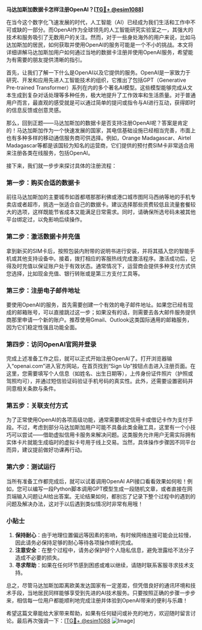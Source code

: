 **马达加斯加数据卡怎样注册OpenAI？[[TG💪+ @esim1088](https://t.me/s/esim1088)]**

在当今这个数字化飞速发展的时代，人工智能（AI）已经成为我们生活和工作中不可或缺的一部分。而OpenAI作为全球领先的人工智能研究实验室之一，其强大的技术和服务吸引了无数用户的关注。然而，对于一些身处海外的用户来说，比如马达加斯加的居民，如何获取并使用OpenAI的服务可能是一个不小的挑战。本文将详细讲解马达加斯加用户如何通过当地的数据卡注册并使用OpenAI服务，希望能为有需要的朋友提供清晰的指引。

首先，让我们了解一下什么是OpenAI以及它提供的服务。OpenAI是一家致力于研究、开发和应用先进人工智能技术的组织，它推出了包括GPT（Generative Pre-trained Transformer）系列在内的多个著名AI模型。这些模型能够完成从文本生成到复杂对话处理等多种任务，极大地提升了工作效率和生活质量。对于普通用户而言，最直观的感受就是可以通过简单的提问或指令与AI进行互动，获得即时的信息反馈或创意灵感。

那么，回到正题——马达加斯加的数据卡是否支持注册OpenAI呢？答案是肯定的！马达加斯加作为一个快速发展的国家，其电信基础设施已经相当完善，市面上也有多种多样的移动通信服务商可供选择。例如，Orange Madagascar、Airtel Madagascar等都是该国较为知名的运营商，它们提供的预付费SIM卡非常适合用来注册各类在线服务，包括OpenAI。

接下来，我们就一步步来探讨具体的注册流程：

### 第一步：购买合适的数据卡

前往马达加斯加的主要城市如首都塔那那利佛或港口城市图阿马西纳等地的手机专卖店或者超市，挑选一张适合自己的数据卡。建议选择那些资费较低且流量套餐较大的选项，这样既能节省成本又能满足日常需求。同时，请确保所选号码未被其他平台绑定过，以免影响后续操作。

### 第二步：激活数据卡并充值

拿到新买的SIM卡后，按照包装内附带的说明书进行安装，并将其插入您的智能手机或其他支持设备中。接着，拨打相应的客服热线完成激活程序。激活成功后，记得及时充值以保证账户处于有效状态。通常情况下，运营商会提供多种支付方式供您选择，比如现金充值、银行转账或是第三方支付工具等。

### 第三步：注册电子邮件地址

要使用OpenAI的服务，首先需要创建一个有效的电子邮件地址。如果您已经有现成的邮箱账号，可以直接跳过这一步；如果没有的话，则需要去各大邮件服务提供商那里申请一个新的账户。推荐使用Gmail、Outlook这类国际通用的邮箱服务，因为它们稳定性强且功能全面。

### 第四步：访问OpenAI官网并登录

完成上述准备工作之后，就可以正式开始注册OpenAI了。打开浏览器输入“openai.com”进入官方网站，在首页找到“Sign Up”按钮点击进入注册页面。在这里，您需要填写个人信息（如姓名、出生日期等），上传身份证件照片（护照或驾照均可），并通过短信验证码验证手机号码的真实性。此外，还需要设置密码并同意相关条款与条件。

### 第五步：关联支付方式

为了正常使用OpenAI的各项高级功能，通常需要绑定信用卡或借记卡作为支付手段。不过，考虑到部分马达加斯加用户可能不具备此类金融工具，这里有一个小技巧可以尝试——借助虚拟信用卡服务来解决问题。这类服务允许用户无需实际拥有实体卡片就能生成临时的虚拟卡号用于线上交易。当然，具体操作步骤因不同平台而异，建议提前做好功课再行动。

### 第六步：测试运行

当所有准备工作都完成后，就可以试着调用OpenAI API接口看看效果如何啦！例如，您可以编写一段Python脚本调用GPT模型生成一段随机文章，或者直接在网页端输入问题让AI给出答案。无论结果如何，都别忘了记录下整个过程中的遇到的问题及解决办法，这对于以后遇到类似情况时非常有用哦！

### 小贴士

1. **保持耐心**：由于地理位置偏远等因素的影响，有时候网络连接可能会比较慢，因此请务必保持足够的耐心等待各项操作顺利完成。
2. **注意安全**：在整个过程中，请务必保护好个人隐私信息，避免泄露给不法分子造成不必要的损失。
3. **寻求帮助**：如果在任何环节感到困惑或难以继续，请随时联系客服寻求技术支持。

总之，尽管马达加斯加距离欧美发达国家有一定差距，但凭借良好的通讯环境和技术手段，当地居民同样能够享受到先进的AI技术服务。只要按照正确的步骤一步步来，相信每一位用户都能顺利地完成注册并体验到OpenAI带来的便利与乐趣！

希望这篇文章能给大家带来帮助，如果有任何疑问或补充的地方，欢迎随时留言讨论。最后再次强调一下：[[TG💪+ @esim1088](https://t.me/s/esim1088) ![Image](https://i.postimg.cc/4NQfJmqS/Snipaste-2025-05-13-00-14-12.png)]